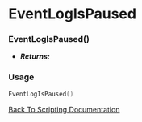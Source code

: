 # EventLogIsPaused

### EventLogIsPaused()
- ***Returns:*** 

### Usage

```Lua
EventLogIsPaused()
```


[Back To Scripting Documentation](../README.md)
